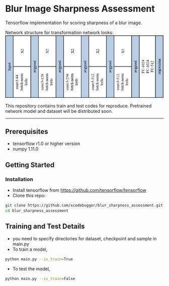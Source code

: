 # Blur Image Sharpness Assessment

Tensorflow implementation for scoring sharpness of a blur image.

Network structure for transformation network looks:
![network](/assets/network.png)

This repository contains train and test codes for reproduce.
Pretrained network model and dataset will be distributed soon.

--------------------------

## Prerequisites
- tensorflow r1.0 or higher version
- numpy 1.11.0

## Getting Started
### Installation
- Install tensorflow from https://github.com/tensorflow/tensorflow
- Clone this repo:
```bash
git clone https://github.com/xcodebugger/blur_sharpness_assessment.git
cd blur_sharpness_assessment
```

## Training and Test Details
- you need to specify directories for dataset, checkpoint and sample in main.py
- To train a model,  
```bash
python main.py --is_train=True
```
- To test the model,
```bash
python main.py --is_train=False
```
